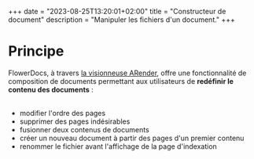 +++
date = "2023-08-25T13:20:01+02:00"
title = "Constructeur de document"
description = "Manipuler les fichiers d'un document."
+++

# Principe

FlowerDocs, à travers <a href='https://docs.arender.io/fr/features/documentbuilder/'>la visionneuse ARender</a>, offre une fonctionnalité de composition de documents permettant aux utilisateurs de <b>redéfinir le contenu des documents</b> : <br/><br/>

* modifier l'ordre des pages
* supprimer des pages indésirables
* fusionner deux contenus de documents
* créer un nouveau document à partir des pages d'un premier contenu
* renommer le fichier avant l'affichage de la page d'indexation